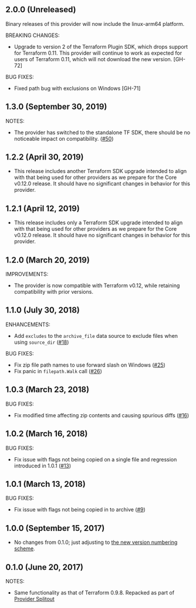 ## 2.0.0 (Unreleased)

Binary releases of this provider will now include the linux-arm64 platform.

BREAKING CHANGES:

* Upgrade to version 2 of the Terraform Plugin SDK, which drops support for Terraform 0.11. This provider will continue to work as expected for users of Terraform 0.11, which will not download the new version. [GH-72]

BUG FIXES:

* Fixed path bug with exclusions on Windows [GH-71]

## 1.3.0 (September 30, 2019)

NOTES:

* The provider has switched to the standalone TF SDK, there should be no noticeable impact on compatibility. ([#50](https://github.com/terraform-providers/terraform-provider-archive/issues/50))

## 1.2.2 (April 30, 2019)

* This release includes another Terraform SDK upgrade intended to align with that being used for other providers as we prepare for the Core v0.12.0 release. It should have no significant changes in behavior for this provider.

## 1.2.1 (April 12, 2019)

* This release includes only a Terraform SDK upgrade intended to align with that being used for other providers as we prepare for the Core v0.12.0 release. It should have no significant changes in behavior for this provider.

## 1.2.0 (March 20, 2019)

IMPROVEMENTS:

* The provider is now compatible with Terraform v0.12, while retaining compatibility with prior versions.

## 1.1.0 (July 30, 2018)

ENHANCEMENTS:

* Add `excludes` to the `archive_file` data source to exclude files when using `source_dir` ([#18](https://github.com/terraform-providers/terraform-provider-archive/issues/18))

BUG FIXES:

* Fix zip file path names to use forward slash on Windows ([#25](https://github.com/terraform-providers/terraform-provider-archive/issues/25))
* Fix panic in `filepath.Walk` call ([#26](https://github.com/terraform-providers/terraform-provider-archive/issues/26))

## 1.0.3 (March 23, 2018)

BUG FIXES:

* Fix modified time affecting zip contents and causing spurious diffs ([#16](https://github.com/terraform-providers/terraform-provider-archive/issues/16))

## 1.0.2 (March 16, 2018)

BUG FIXES:

* Fix issue with flags not being copied on a single file and regression introduced in 1.0.1 ([#13](https://github.com/terraform-providers/terraform-provider-archive/issues/13))

## 1.0.1 (March 13, 2018)

BUG FIXES:

* Fix issue with flags not being copied in to archive ([#9](https://github.com/terraform-providers/terraform-provider-archive/issues/9))

## 1.0.0 (September 15, 2017)

* No changes from 0.1.0; just adjusting to [the new version numbering scheme](https://www.hashicorp.com/blog/hashicorp-terraform-provider-versioning/).

## 0.1.0 (June 20, 2017)

NOTES:

* Same functionality as that of Terraform 0.9.8. Repacked as part of [Provider Splitout](https://www.hashicorp.com/blog/upcoming-provider-changes-in-terraform-0-10/)
